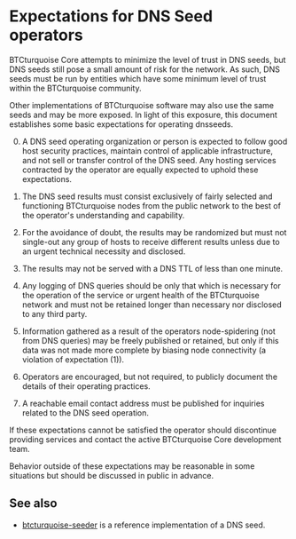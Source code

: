 Expectations for DNS Seed operators
====================================

BTCturquoise Core attempts to minimize the level of trust in DNS seeds,
but DNS seeds still pose a small amount of risk for the network.
As such, DNS seeds must be run by entities which have some minimum
level of trust within the BTCturquoise community.

Other implementations of BTCturquoise software may also use the same
seeds and may be more exposed. In light of this exposure, this
document establishes some basic expectations for operating dnsseeds.

0. A DNS seed operating organization or person is expected to follow good
host security practices, maintain control of applicable infrastructure,
and not sell or transfer control of the DNS seed. Any hosting services
contracted by the operator are equally expected to uphold these expectations.

1. The DNS seed results must consist exclusively of fairly selected and
functioning BTCturquoise nodes from the public network to the best of the
operator's understanding and capability.

2. For the avoidance of doubt, the results may be randomized but must not
single-out any group of hosts to receive different results unless due to an
urgent technical necessity and disclosed.

3. The results may not be served with a DNS TTL of less than one minute.

4. Any logging of DNS queries should be only that which is necessary
for the operation of the service or urgent health of the BTCturquoise
network and must not be retained longer than necessary nor disclosed
to any third party.

5. Information gathered as a result of the operators node-spidering
(not from DNS queries) may be freely published or retained, but only
if this data was not made more complete by biasing node connectivity
(a violation of expectation (1)).

6. Operators are encouraged, but not required, to publicly document the
details of their operating practices.

7. A reachable email contact address must be published for inquiries
related to the DNS seed operation.

If these expectations cannot be satisfied the operator should
discontinue providing services and contact the active BTCturquoise
Core development team.

Behavior outside of these expectations may be reasonable in some
situations but should be discussed in public in advance.

See also
----------
- [btcturquoise-seeder](https://github.com/nightlybtcturquoise/btcturquoise-seeder) is a reference implementation of a DNS seed.
